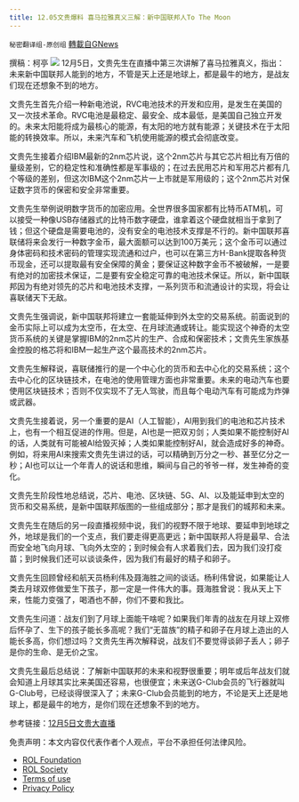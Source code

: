 ```yaml
---
title: 12.05文贵爆料 喜马拉雅真义三解：新中国联邦人To The Moon
---
```

`秘密翻译组-原创组` [轉載自GNews](https://gnews.org/zh-hans/1723667/)

撰稿：柯亭
![](https://assets.gnews.org/wp-content/uploads/2021/12/WhatsApp-Image-2021-12-05-at-10.11.45-PM.jpeg)
12月5日，文贵先生在直播中第三次讲解了喜马拉雅真义，指出：未来新中国联邦人能到的地方，不管是天上还是地球上，都是最牛的地方，是战友们现在还想象不到的地方。

文贵先生首先介绍一种新电池说，RVC电池技术的开发和应用，是发生在美国的又一次技术革命。RVC电池是最稳定、最安全、成本最低，是美国自己独立开发的。未来太阳能将成为最核心的能源，有太阳的地方就有能源；关键技术在于太阳能的转换效率。所以，未来汽车和飞机使用能源的模式会彻底改变。

文贵先生接着介绍IBM最新的2nm芯片说，这个2nm芯片与其它芯片相比有万倍的量级差别，它的稳定性和准确性都是军事级的；在过去民用芯片和军用芯片都有几个等级的差别，但这次IBM这个2nm芯片一上市就是军用级的；这个2nm芯片对保证数字货币的保密和安全非常重要。

文贵先生举例说明数字货币的加密应用。全世界很多国家都有比特币ATM机，可以接受一种像USB存储器式的比特币数字硬盘，谁拿着这个硬盘就相当于拿到了钱；但这个硬盘是需要电池的，没有安全的电池技术支撑是不行的。新中国联邦喜联储将来会发行一种数字金币，最大面额可以达到100万美元；这个金币可以通过身体密码和技术密码的管理实现流通和过户，也可以在第三方H-Bank提取各种货币现金，还可以提取最有安全保障的黄金；要保证这种数字金币不被破解，一是要有绝对的加密技术保证，二是要有安全稳定可靠的电池技术保证。所以，新中国联邦因为有绝对领先的芯片和电池技术支撑，一系列货币和流通设计的实现，将会让喜联储天下无敌。

文贵先生强调说，新中国联邦将建立一套能延伸到外太空的交易系统。前面说到的金币实际上可以成为太空币，在太空、在月球流通或转让。能实现这个神奇的太空货币系统的关键是掌握IBM的2nm芯片的生产、合成和保密技术；文贵先生家族基金控股的格芯将和IBM一起生产这个最高技术的2nm芯片。

文贵先生解释说，喜联储推行的是一个中心化的货币和去中心化的交易系统；这个去中心化的区块链技术，在电池的使用管理方面也非常重要。未来的电动汽车也要使用区块链技术；否则不仅实现不了无人驾驶，而且每个电动汽车有可能成为炸弹或武器。

文贵先生接着说，另一个重要的是AI（人工智能），AI用到我们的电池和芯片技术上，也有一个相互促进的作用。但是，AI也是一把双刃剑；人类如果不能控制好AI的话，人类就有可能被AI给毁灭掉；人类如果能控制好AI，就会造成好多的神奇。例如，将来用AI来搜索文贵先生讲过的话，可以精确到万分之一秒、甚至亿分之一秒；AI也可以让一个年青人的说话和思维，瞬间与自己的爷爷一样，发生神奇的变化。

文贵先生阶段性地总结说，芯片、电池、区块链、5G、AI、以及能延申到太空的货币和交易系统，是新中国联邦版图的一些组成部分；那才是我们的城邦和未来。

文贵先生在随后的另一段直播视频中说，我们的视野不限于地球、要延申到地球之外，地球是我们的一个支点，我们要走得更高更远；新中国联邦人将是最早、合法而安全地飞向月球、飞向外太空的；到时候会有人求着我们去，因为我们没打疫苗；到时候我们还可以谈谈条件，因为我们有最好的精子和卵子。

文贵先生回顾曾经和航天员杨利伟及聂海胜之间的谈话。杨利伟曾说，如果能让人类去月球双修做爱生下孩子，那一定是一件伟大的事。聂海胜曾说：我从天上下来，性能力变强了，喝酒也不醉，你们不要和我比。

文贵先生问道：战友们到了月球上面能干啥呢？如果我们年青的战友在月球上双修后怀孕了、生下的孩子能长多高呢？我们“无苗族”的精子和卵子在月球上造出的人能长多高，你们想过吗？文贵先生再次解释说，战友们不要觉得谈卵子丢人；卵子是你的生命、是无价之宝。

文贵先生最后总结说：了解新中国联邦的未来和视野很重要；明年或后年战友们就会知道上月球其实比来美国还容易，也很便宜；未来送G-Club会员的飞行器就叫G-Club号，已经谈得很深入了；未来G-Club会员能到的地方，不论是天上还是地球上，都是最牛的地方，是你们现在还想象不到的地方。

参考链接：[12月5日文贵大直播](https://gtv.org/video/id=61acb7bebbd75f62e52f7ce4)

 

免责声明：本文内容仅代表作者个人观点，平台不承担任何法律风险。

- [ROL Foundation](https://rolfoundation.org/)
- [ROL Society](https://rolsociety.org/)
- [Terms of use](https://gnews.org/terms-of-use-3/)
- [Privacy Policy](https://gnews.org/privacy-policy/)
